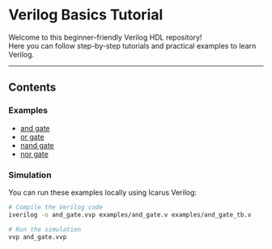 # Verilog Basics Tutorial

Welcome to this beginner-friendly Verilog HDL repository!  
Here you can follow step-by-step tutorials and practical examples to learn Verilog.

---

## Contents

### Examples

- [and gate](https://github.com/saeed1-m/verilog-tutorial/blob/main/gates/and_gate)
- [or gate](../gates/or_gate) 
- [nand gate](../gates/nand_gate)  
- [nor gate](../gates/nor_gate)  
 

### Simulation
You can run these examples locally using Icarus Verilog:

```bash
# Compile the Verilog code
iverilog -o and_gate.vvp examples/and_gate.v examples/and_gate_tb.v

# Run the simulation
vvp and_gate.vvp
